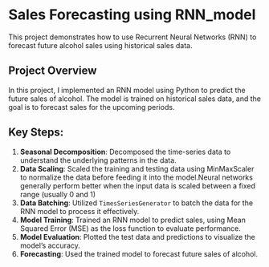 # Sales Forecasting using RNN_model
This project demonstrates how to use Recurrent Neural Networks (RNN) to forecast future alcohol sales using historical sales data.
## Project Overview

In this project, I implemented an RNN model using Python to predict the future sales of alcohol. The model is trained on historical sales data, and the goal is to forecast sales for the upcoming periods.

## Key Steps:

1. **Seasonal Decomposition**: Decomposed the time-series data to understand the underlying patterns in the data.
2. **Data Scaling**: Scaled the training and testing data using MinMaxScaler to normalize the data before feeding it into the model.Neural networks generally perform better when the input data is scaled between a fixed range (usually 0 and 1)
3. **Data Batching**: Utilized `TimesSeriesGenerator` to batch the data for the RNN model to process it effectively.
4. **Model Training**: Trained an RNN model to predict sales, using Mean Squared Error (MSE) as the loss function to evaluate performance.
5. **Model Evaluation**: Plotted the test data and predictions to visualize the model’s accuracy.
6. **Forecasting**: Used the trained model to forecast future sales of alcohol.
